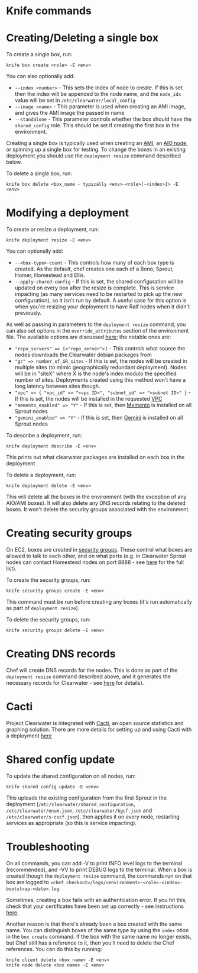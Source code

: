 Knife commands
==============

# Creating/Deleting a single box

To create a single box, run:

    knife box create <role> -E <env>

You can also optionally add:

* `--index <number>` - This sets the index of node to create. If this is set then the index will be appended to the node name, and the `node_idx` value will be set in `/etc/clearwater/local_config`
* `--image <name>` - This parameter is used when creating an AMI image, and gives the AMI image the passed in name
* `--standalone` - This parameter controls whether the box should have the `shared_config` role. This should be set if creating the first box in the environment.

Creating a single box is typically used when creating an [AMI](http://clearwater.readthedocs.org/en/stable/All_in_one_EC2_AMI_Installation/index.html), an [AIO node](http://clearwater.readthedocs.org/en/stable/All_in_one_OVF_Installation/index.html), or spinning up a single box for testing. To change the boxes in an existing deployment you should use the `deployment resize` command described below.

To delete a single box, run:

    knife box delete <box_name - typically <env>-<role>[-<index>]> -E <env>

# Modifying a deployment

To create or resize a deployment, run:

    knife deployment resize -E <env>

You can optionally add:

* `--<box-type>-count` - This controls how many of each box type is created. As the default, chef creates one each of a Bono, Sprout, Homer, Homestead and Ellis.
* `--apply-shared-config` - If this is set, the shared configuration will be updated on every box after the resize is complete. This is service impacting (as many services need to be restarted to pick up the new configuration), so it isn't run by default. A useful case for this option is when you're resizing your deployment to have Ralf nodes when it didn't previously.

As well as passing in parameters to the `deployment resize` command, you can also set options in the `override_attributes` section of the environment file. The available options are discussed [here](http://clearwater.readthedocs.org/en/stable/Creating_a_deployment_environment/index.html#creating-the-environment); the notable ones are:

* `"repo_servers" => [<"repo_server">]` - This controls what source the nodes downloads the Clearwater debian packages from
* `"gr" => number_of_GR_sites` - If this is set, the nodes will be created in multiple sites (to mimic geographically redundant deployment). Nodes will be in "siteX" where X is the node's index modulo the specified number of sites. Deployments created using this method won't have a long latency between sites though.
* `"vpc" => { "vpc_id" => "<vpc ID>", "subnet_id" => "<subnet ID>" }` - If this is set, the nodes will be installed in the requested [VPC](https://aws.amazon.com/vpc/)
* `"memento_enabled" => "Y"` - If this is set, then [Memento](https://github.com/Metaswitch/memento) is installed on all Sprout nodes
* `"gemini_enabled" => "Y"` - If this is set, then [Gemini](https://github.com/Metaswitch/gemini) is installed on all Sprout nodes

To describe a deployment, run:

    knife deployment describe -E <env>

This prints out what clearwater packages are installed on each box in the deployment

To delete a deployment, run:

    knife deployment delete -E <env>

This will delete all the boxes in the environment (with the exception of any AIO/AMI boxes). It will also delete any DNS records relating to the deleted boxes. It won't delete the security groups associated with the environment. 

# Creating security groups

On EC2, boxes are created in [security groups](http://docs.aws.amazon.com/AWSEC2/latest/UserGuide/using-network-security.html). These control what boxes are allowed to talk to each other, and on what ports (e.g. in Clearwater Sprout nodes can contact Homestead nodes on port 8888 - see [here](http://clearwater.readthedocs.org/en/stable/Clearwater_IP_Port_Usage/index.html) for the full list). 

To create the security groups, run:

    knife security groups create -E <env>
 
This command must be run before creating any boxes (it's run automatically as part of `deployment resize`). 

To delete the security groups, run:

    knife security groups delete -E <env>

# Creating DNS records

Chef will create DNS records for the nodes. This is done as part of the `deployment resize` command described above, and it generates the necessary records for Clearwater - see [here](http://clearwater.readthedocs.org/en/stable/Clearwater_DNS_Usage/index.html#requirements) for details).

# Cacti

Project Clearwater is integrated with [Cacti](http://www.cacti.net/), an open source statistics and graphing solution. There are more details for setting up and using Cacti with a deployment [here](http://clearwater.readthedocs.org/en/stable/Cacti/index.html)

# Shared config update

To update the shared configuration on all nodes, run:

    knife shared config update -E <env>

This uploads the existing configuration from the first Sprout in the deployment (`/etc/clearwater/shared_configuration`, `/etc/clearwater/enum.json`, `/etc/clearwater/bgcf.json` and `/etc/clearwater/s-cscf.json`), then applies it on every node, restarting services as appropriate (so this is service impacting). 

# Troubleshooting

On all commands, you can add -V to print INFO level logs to the terminal (recommended), and -VV to print DEBUG logs to the terminal. When a box is created though the `deployment resize` command, the commands run on that box are logged to `<chef checkout>/logs/<environment>-<role>-<index>-bootstrap-<date>.log`.

Sometimes, creating a box fails with an authentication error. If you hit this, check that your certificates have been set up correctly - see instructions [here](http://clearwater.readthedocs.org/en/stable/Installing_a_Chef_workstation/index.html#configure-the-chef-workstation-machine).

Another reason is that there's already been a box created with the same name. You can distinguish boxes of the same type by using the `index` otion in the `box create` command. If the box with the same name no longer exists, but Chef still has a reference to it, then you'll need to delete the Chef references. You can do this by running:

    knife client delete <box name> -E <env>
    knife node delete <box name> -E <env>
